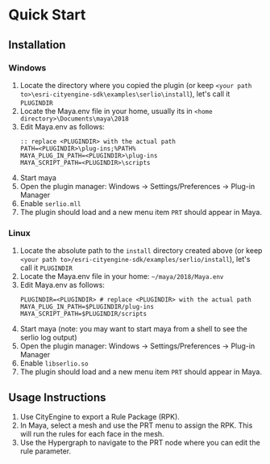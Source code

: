 # Quick Start

## Installation

### Windows
1. Locate the directory where you copied the plugin (or keep `<your path to>\esri-cityengine-sdk\examples\serlio\install`), let's call it `PLUGINDIR`
1. Locate the Maya.env file in your home, usually its in `<home directory>\Documents\maya\2018`
1. Edit Maya.env as follows:
   ```
   :: replace <PLUGINDIR> with the actual path
   PATH=<PLUGINDIR>\plug-ins;%PATH%
   MAYA_PLUG_IN_PATH=<PLUGINDIR>\plug-ins
   MAYA_SCRIPT_PATH=<PLUGINDIR>\scripts
   ```
1. Start maya
1. Open the plugin manager: Windows -> Settings/Preferences -> Plug-in Manager
1. Enable `serlio.mll`
1. The plugin should load and a new menu item `PRT` should appear in Maya.


### Linux
1. Locate the absolute path to the `install` directory created above (or keep `<your path to>/esri-cityengine-sdk/examples/serlio/install`), let's call it `PLUGINDIR`
1. Locate the Maya.env file in your home: `~/maya/2018/Maya.env`
1. Edit Maya.env as follows:
   ```
   PLUGINDIR=<PLUGINDIR> # replace <PLUGINDIR> with the actual path
   MAYA_PLUG_IN_PATH=$PLUGINDIR/plug-ins
   MAYA_SCRIPT_PATH=$PLUGINDIR/scripts
   ```
1. Start maya (note: you may want to start maya from a shell to see the serlio log output)
1. Open the plugin manager: Windows -> Settings/Preferences -> Plug-in Manager
1. Enable `libserlio.so`
1. The plugin should load and a new menu item `PRT` should appear in Maya.

## Usage Instructions

1. Use CityEngine to export a Rule Package (RPK).
1. In Maya, select a mesh and use the PRT menu to assign the RPK. This will run the rules for each face in the mesh.
2. Use the Hypergraph to navigate to the PRT node where you can edit the rule parameter.
